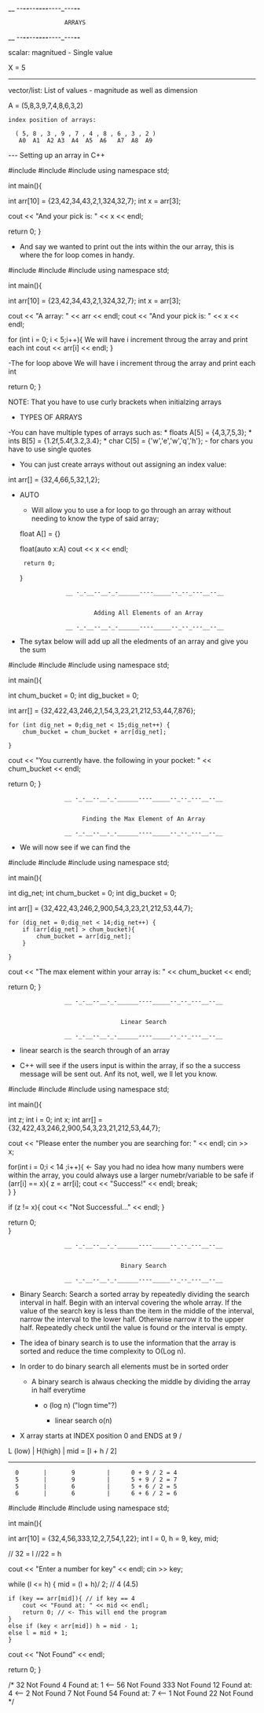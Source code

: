 __ -_-__--__-_-______----_____--_--_---__--__


					ARRAYS

__ -_-__--__-_-______----_____--_--_---__--__

scalar: magnitued -  Single value 

X = 5

----------------------------

vector/list: List of values - magnitude as well as dimension

A = (5,8,3,9,7,4,8,6,3,2)					
  
	index position of arrays:

	  ( 5, 8 , 3 , 9 , 7 , 4 , 8 , 6 , 3 , 2 )
	   A0  A1  A2 A3  A4  A5  A6   A7  A8  A9



--- Setting up an array in C++



#include <iostream>
#include <string>
#include <cmath>
using namespace std;

int main(){

int arr[10] = {23,42,34,43,2,1,324,32,7};
int x = arr[3];

 
cout << "And your pick is: " << x << endl;

return 0;
}



- And say we wanted to print out the ints within the our array, this is where the for loop comes in handy.


#include <iostream>
#include <string>
#include <cmath>
using namespace std;

int main(){

int arr[10] = {23,42,34,43,2,1,324,32,7};
int x = arr[3];


cout << "A array: " << arr << endl;
cout << "And your pick is: " << x << endl;

for (int i = 0; i < 5;i++){  We will have i increment throug the array and 									print each int
	cout << arr[i] << endl;
}

 -The for loop above We will have i increment throug the array and print each int


return 0;
}


NOTE: That you have to use curly brackets when initialzing arrays

- TYPES OF ARRAYS

-You can have multiple types of arrays such as:
	* floats A[5] = {4,3,7,5,3};
	* ints B[5] = {1.2f,5.4f,3.2,3.4};
	* char C[5] = {'w','e','w','q','h'};
		 - for chars you have to use single quotes


- You can just create arrays without out assigning an index value: 

int arr[] = {32,4,66,5,32,1,2};

 - AUTO 

 	 * Will allow you to use a for loop to go through an array without needing to know the type of said array;


 	float A[] = {}

 	 float(auto x:A)
 	 	cout << x << endl;

 	 	return 0;

 	 }





 	 				__ -_-__--__-_-______----_____--_--_---__--__


 	 						Adding All Elements of an Array

					__ -_-__--__-_-______----_____--_--_---__--__



- The sytax below will add up all the eledments of an array and give you the sum



#include <iostream>
#include <string>
#include <cmath>
using namespace std;


int main(){

int chum_bucket = 0;
int dig_bucket = 0;

int arr[] = {32,422,43,246,2,1,54,3,23,21,212,53,44,7,876}; 

	for (int dig_net = 0;dig_net < 15;dig_net++) { 
		chum_bucket = chum_bucket + arr[dig_net];	

	}

cout << "You currently have. the following in your pocket: " << chum_bucket << endl;


return 0;
}







 	 				__ -_-__--__-_-______----_____--_--_---__--__


 	 					 Finding the Max Element of An Array

					__ -_-__--__-_-______----_____--_--_---__--__



- We will now see if we can find the 


#include <iostream>
#include <string>
#include <cmath>
using namespace std;


int main(){

int dig_net;
int chum_bucket = 0;
int dig_bucket = 0;

int arr[] = {32,422,43,246,2,900,54,3,23,21,212,53,44,7}; 

	for (dig_net = 0;dig_net < 14;dig_net++) {
		if (arr[dig_net] > chum_bucket){
			chum_bucket = arr[dig_net];	
		}

	}

cout << "The max element within your array is: " << chum_bucket << endl;


return 0;
}



 	 				__ -_-__--__-_-______----_____--_--_---__--__


 	 					 			Linear Search

					__ -_-__--__-_-______----_____--_--_---__--__

- linear search is the search through of an array

- C++ will see if the users input is within the array, if so the a success message will be sent out. Anf its not, well, we ll let you know.


#include<iostream>
#include<string>
#include<cmath>
using namespace std;


int main(){

int z;
int i = 0;
int x;
int arr[] = {32,422,43,246,2,900,54,3,23,21,212,53,44,7};

cout << "Please enter the number you are searching for: " << endl;
cin >> x;

for(int i = 0;i < 14 ;i++){ <- Say you had no idea how many numbers were within the array, you could always use a larger numebr/variable to be safe
	if (arr[i] == x){
		z = arr[i];
		cout << "Success!" << endl;
		break;		
	}
}

if (z != x){ 
	cout << "Not Successful..." << endl;
}

return 0;	
}




 	 				__ -_-__--__-_-______----_____--_--_---__--__


 	 					 			Binary Search

					__ -_-__--__-_-______----_____--_--_---__--__

- Binary Search: 
Search a sorted array by repeatedly dividing the search interval in half. Begin with an interval covering the whole array. If the value of the search key is less than the item in the middle of the interval, narrow the interval to the lower half. Otherwise narrow it to the upper half. Repeatedly check until the value is found or the interval is empty.

- The idea of binary search is to use the information that the array is sorted and reduce the time complexity to O(Log n).

- In order to do binary search all elements must be in sorted order 
	- A binary search is alwaus checking the middle by dividing the array in half everytime

		* o (log n) ("logn time"?)

			* linear search o(n)

- X array starts at INDEX position 0 and ENDS at 9 \/



L (low)       |      H(high)    |    mid = [l + h / 2]
______________________________________________________
      0  	  |		  9	        |      0 + 9 / 2 = 4                
      5 	  |		  9	        |      5 + 9 / 2 = 7                 
      5  	  |		  6	        |      5 + 6 / 2 = 5                
      6  	  |		  6	        |      6 + 6 / 2 = 6               
 




#include<iostream>
#include<cmath>
#include<string>
using namespace std;

int main(){

int arr[10] = {32,4,56,333,12,2,7,54,1,22};
int l = 0, h = 9, key, mid;

// 32 = l 
//22 = h 

cout << "Enter a number for key" << endl;
cin >> key;
 
while (l <= h) 
{
	mid = (l + h)/ 2; // 4 (4.5)

	if (key == arr[mid]){ // if key == 4 
		cout << "Found at: " << mid << endl;
		return 0; // <- This will end the program
	}
	else if (key < arr[mid]) h = mid - 1;
	else l = mid + 1; 
	}


 cout << "Not Found" << endl;

return 0;
}


/*
32
Not Found
4
Found at: 1 <--
56
Not Found
333
Not Found
12
Found at: 4 <--
2
Not Found
7
Not Found
54
Found at: 7 <--
1
Not Found
22
Not Found
*/


